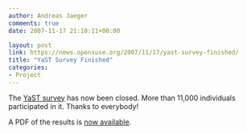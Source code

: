 ```yaml
---
author: Andreas Jaeger
comments: true
date: 2007-11-17 21:10:11+00:00

layout: post
link: https://news.opensuse.org/2007/11/17/yast-survey-finished/
title: "YaST Survey Finished"
categories:
- Project
---
```

The [YaST survey](https://news.opensuse.org/?p=405) has now been closed.  More than 11,000 individuals participated in it.  Thanks to everybody!

A PDF of the results is [now available](http://files.opensuse.org/opensuse/en/9/91/YaST-SurveySummary_11172007.pdf).		
